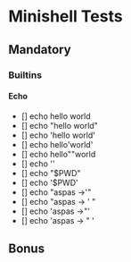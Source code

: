 # Minishell Tests

## Mandatory

### Builtins
#### Echo
- [] echo hello world
- [] echo "hello world"
- [] echo 'hello world'
- [] echo hello'world'
- [] echo hello""world
- [] echo ''
- [] echo "$PWD"
- [] echo '$PWD'
- [] echo "aspas ->'"
- [] echo "aspas -> ' "
- [] echo 'aspas ->"'
- [] echo 'aspas -> " '

## Bonus